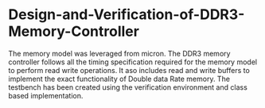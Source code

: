 # Design-and-Verification-of-DDR3-Memory-Controller
The memory model was leveraged from micron. 
The DDR3 memory controller follows all the timing specification required for the memory model to perform read write operations.
It aso includes read and write buffers to implement the exact functionality of Double data Rate memory.
The testbench has been created using the verification environment and class based implementation.
